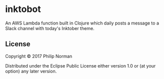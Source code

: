# inktobot

An AWS Lambda function built in Clojure which daily posts a message to a Slack
channel with today's Inktober theme.

## License

Copyright © 2017 Philip Norman

Distributed under the Eclipse Public License either version 1.0 or (at
your option) any later version.
